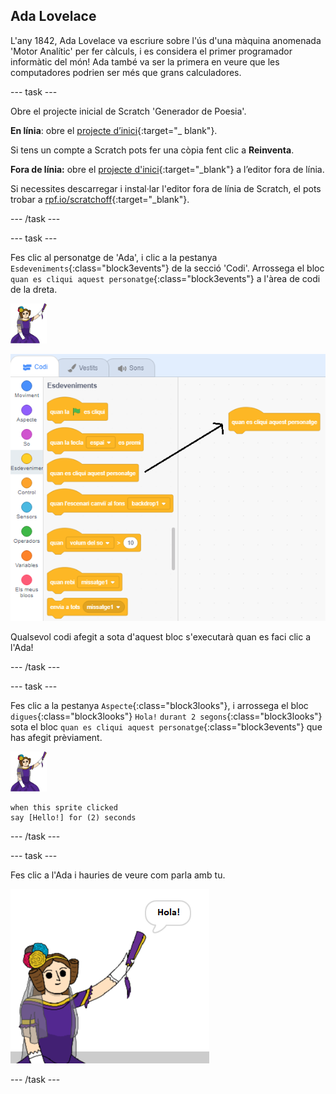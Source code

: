 ## Ada Lovelace

L'any 1842, Ada Lovelace va escriure sobre l'ús d'una màquina anomenada 'Motor Analític' per fer càlculs, i es considera el primer programador informàtic del món! Ada també va ser la primera en veure que les computadores podrien ser més que grans calculadores.

\--- task \---

Obre el projecte inicial de Scratch 'Generador de Poesia'.

**En línia**: obre el [ projecte d’inici](http://rpf.io/poetry-on){:target="_ blank"}.

Si tens un compte a Scratch pots fer una còpia fent clic a **Reinventa**.

**Fora de línia:** obre el [projecte d'inici](http://rpf.io/p/en/beat-the-goalie-go){:target="_blank"} a l’editor fora de línia.

Si necessites descarregar i instal·lar l'editor fora de línia de Scratch, el pots trobar a [rpf.io/scratchoff](http://rpf.io/scratchoff){:target="_blank"}.

\--- /task \---

\--- task \---

Fes clic al personatge de 'Ada', i clic a la pestanya `Esdeveniments`{:class="block3events"} de la secció 'Codi'. Arrossega el bloc `quan es cliqui aquest personatge`{:class="block3events"} a l'àrea de codi de la dreta.

![personatge de l'ada](images/ada-sprite.png)

![arrossegar el bloc quan es cliqui aquest personatge](images/poetry-click.png)

Qualsevol codi afegit a sota d'aquest bloc s'executarà quan es faci clic a l'Ada!

\--- /task \---

\--- task \---

Fes clic a la pestanya `Aspecte`{:class="block3looks"}, i arrossega el bloc `digues`{:class="block3looks"} `Hola!` `durant 2 segons`{:class="block3looks"} sota el bloc `quan es cliqui aquest personatge`{:class="block3events"} que has afegit prèviament.

![personatge de l'ada](images/ada-sprite.png)

```blocks3
when this sprite clicked
say [Hello!] for (2) seconds
```

\--- /task \---

\--- task \---

Fes clic a l'Ada i hauries de veure com parla amb tu.

![captura de pantalla](images/poetry-say-test.png)

\--- /task \---